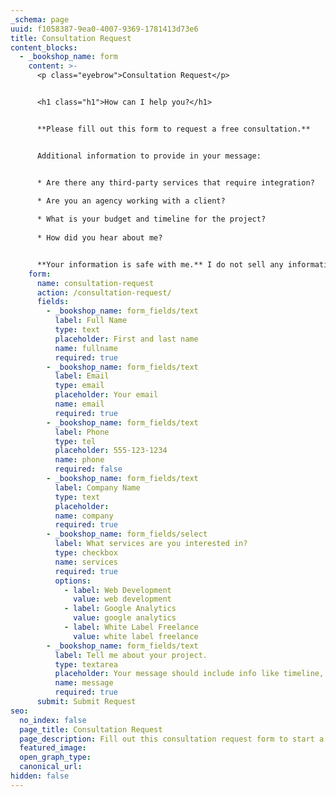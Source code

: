 ```yaml
---
_schema: page
uuid: f1058387-9ea0-4007-9369-1781413d73e6
title: Consultation Request
content_blocks:
  - _bookshop_name: form
    content: >-
      <p class="eyebrow">Consultation Request</p>


      <h1 class="h1">How can I help you?</h1>


      **Please fill out this form to request a free consultation.**


      Additional information to provide in your message:


      * Are there any third-party services that require integration?

      * Are you an agency working with a client?
      
      * What is your budget and timeline for the project?
      
      * How did you hear about me?


      **Your information is safe with me.** I do not sell any information to third parties and will only share your information if you ask me to.
    form:
      name: consultation-request
      action: /consultation-request/
      fields:
        - _bookshop_name: form_fields/text
          label: Full Name
          type: text
          placeholder: First and last name
          name: fullname
          required: true
        - _bookshop_name: form_fields/text
          label: Email
          type: email
          placeholder: Your email
          name: email
          required: true
        - _bookshop_name: form_fields/text
          label: Phone
          type: tel
          placeholder: 555-123-1234
          name: phone
          required: false
        - _bookshop_name: form_fields/text
          label: Company Name
          type: text
          placeholder:
          name: company
          required: true
        - _bookshop_name: form_fields/select
          label: What services are you interested in?
          type: checkbox
          name: services
          required: true
          options:
            - label: Web Development
              value: web development
            - label: Google Analytics
              value: google analytics
            - label: White Label Freelance
              value: white label freelance
        - _bookshop_name: form_fields/text
          label: Tell me about your project.
          type: textarea
          placeholder: Your message should include info like timeline, budget, etc.
          name: message
          required: true
      submit: Submit Request
seo:
  no_index: false
  page_title: Consultation Request
  page_description: Fill out this consultation request form to start a conversation with Ed Meehan.
  featured_image:
  open_graph_type:
  canonical_url:
hidden: false
---
```

